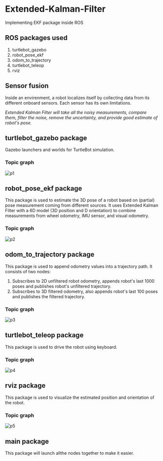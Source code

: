 # Extended-Kalman-Filter
Implementing EKF package inside ROS

## ROS packages used
1. turtlebot_gazebo
2. robot_pose_ekf
3. odom_to_trajectory
4. turtlebot_teleop
5. rviz

## Sensor fusion

Inside an envirenment, a robot localizes itself by collecting data from its different onboard sensors. 
Each sensor has its own limitations. 

_Extended Kalman Filter will take all the noisy measurements, compare them, filter the noise, remove the uncertainty, and provide good estimate of robot's pose._

## turtlebot_gazebo package

Gazebo launchers and worlds for TurtleBot simulation. 

### Topic graph

![p1](https://user-images.githubusercontent.com/7389485/57750001-461cad80-7695-11e9-87a3-f52e8081676e.JPG)

## robot_pose_ekf package

This package is used to estimate the 3D pose of a robot based on (partial) pose measurement coming from different sources.
It uses Extended Kalman Filter with a 6D model (3D position and D orientation) to combine measurements from wheel odometry, IMU sensor, and visual odometry. 

### Topic graph

![p2](https://user-images.githubusercontent.com/7389485/57750705-1cb15100-7698-11e9-971d-adabf42ee36a.JPG)

## odom_to_trajectory package

This package is used to append odometry values into a trajectory path. 
It consists of two nodes:
1. Subscribes to 2D unfiltered robot odometry, appends robot's last 1000 poses and publishes robot's unfiltered trajectory.
2. Subscribes to 3D filtered odometry, also appends robot's last 100 poses and publishes the filtered trajectory. 

### Topic graph

![p3](https://user-images.githubusercontent.com/7389485/57751507-d1e50880-769a-11e9-840d-4bde55472501.JPG)

## turtlebot_teleop package

This package is used to drive the robot using keyboard. 


### Topic graph

![p4](https://user-images.githubusercontent.com/7389485/57752129-d27e9e80-769c-11e9-9bcd-0f60738ca717.JPG)

## rviz package

This package is used to visualize the estimated position and orientation of the robot.

### Topic graph

![p5](https://user-images.githubusercontent.com/7389485/57753722-bcbfa800-76a1-11e9-918b-3bb62c993c6f.JPG)

## main package

This package will launch allthe nodes together to make it easier. 


